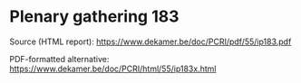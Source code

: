 # Plenary gathering 183

Source (HTML report): https://www.dekamer.be/doc/PCRI/pdf/55/ip183.pdf

PDF-formatted alternative: https://www.dekamer.be/doc/PCRI/html/55/ip183x.html

